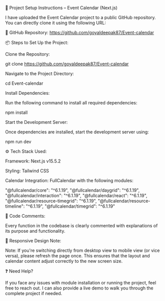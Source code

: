 📁 Project Setup Instructions – Event Calendar (Next.js)

I have uploaded the Event Calendar project to a public GitHub repository. You can directly clone it using the following URL:

🔗 GitHub Repository: https://github.com/goyaldeepak87/Event-calendar

📦 Steps to Set Up the Project:

Clone the Repository:

git clone https://github.com/goyaldeepak87/Event-calendar


Navigate to the Project Directory:

cd Event-calendar


Install Dependencies:

Run the following command to install all required dependencies:

npm install


Start the Development Server:

Once dependencies are installed, start the development server using:

npm run dev

⚙️ Tech Stack Used:

Framework: Next.js v15.5.2

Styling: Tailwind CSS

Calendar Integration: FullCalendar with the following modules:

"@fullcalendar/core": "^6.1.19",
"@fullcalendar/daygrid": "^6.1.19",
"@fullcalendar/interaction": "^6.1.19",
"@fullcalendar/react": "^6.1.19",
"@fullcalendar/resource-timegrid": "^6.1.19",
"@fullcalendar/resource-timeline": "^6.1.19",
"@fullcalendar/timegrid": "^6.1.19"

💬 Code Comments:

Every function in the codebase is clearly commented with explanations of its purpose and functionality.

📱 Responsive Design Note:

Note: If you're switching directly from desktop view to mobile view (or vice versa), please refresh the page once.
This ensures that the layout and calendar content adjust correctly to the new screen size.

❓ Need Help?

If you face any issues with module installation or running the project, feel free to reach out.
I can also provide a live demo to walk you through the complete project if needed.
